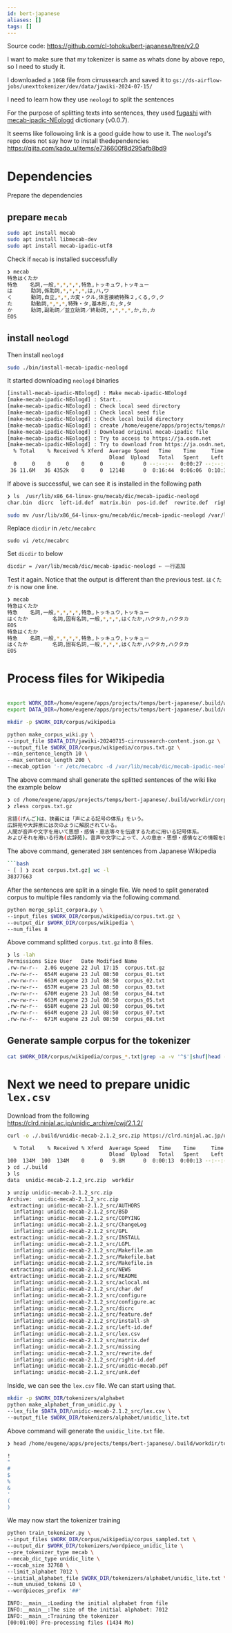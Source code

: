 ```yaml
---
id: bert-japanese
aliases: []
tags: []
---
```



Source code: https://github.com/cl-tohoku/bert-japanese/tree/v2.0

I want to make sure that my tokenizer is same as whats done by above repo, so I need to study it.

I downloaded a `10GB` file from cirrussearch and saved it to `gs://ds-airflow-jobs/unexttokenizer/dev/data/jawiki-2024-07-15/`

I need to learn how they use `neologd` to split the sentences

For the purpose of splitting texts into sentences, they used [fugashi](https://github.com/polm/fugashi) with [mecab-ipadic-NEologd](https://github.com/neologd/mecab-ipadic-neologd) dictionary (v0.0.7).

It seems like followoing link is a good guide how to use it. The `neologd`'s repo does not say how to install thedependencies
https://qiita.com/kado_u/items/e736600f8d295afb8bd9

# Dependencies

Prepare the dependencies

## prepare `mecab`


```bash
sudo apt install mecab
sudo apt install libmecab-dev
sudo apt install mecab-ipadic-utf8
```

Check if `mecab` is installed successfully

```bash
❯ mecab
特急はくたか
特急    名詞,一般,*,*,*,*,特急,トッキュウ,トッキュー
は      助詞,係助詞,*,*,*,*,は,ハ,ワ
く      動詞,自立,*,*,カ変・クル,体言接続特殊２,くる,ク,ク
た      助動詞,*,*,*,特殊・タ,基本形,た,タ,タ
か      助詞,副助詞／並立助詞／終助詞,*,*,*,*,か,カ,カ
EOS
```
## install `neologd`

Then install `neologd`

```bash
sudo ./bin/install-mecab-ipadic-neologd
```
It started downloading `neologd` binaries

```bash
[install-mecab-ipadic-NEologd] : Make mecab-ipadic-NEologd
[make-mecab-ipadic-NEologd] : Start..
[make-mecab-ipadic-NEologd] : Check local seed directory
[make-mecab-ipadic-NEologd] : Check local seed file
[make-mecab-ipadic-NEologd] : Check local build directory
[make-mecab-ipadic-NEologd] : create /home/eugene/apps/projects/temps/mecab-ipadic-neologd/libexec/../build
[make-mecab-ipadic-NEologd] : Download original mecab-ipadic file
[make-mecab-ipadic-NEologd] : Try to access to https://ja.osdn.net
[make-mecab-ipadic-NEologd] : Try to download from https://ja.osdn.net/frs/g_redir.php?m=kent&f=mecab%2Fmecab-ipadic%2F2.7.0-20070801%2Fmecab-ipadic-2.7.0-20070801.tar.gz
  % Total    % Received % Xferd  Average Speed   Time    Time     Time  Current
                                 Dload  Upload   Total   Spent    Left  Speed
  0     0    0     0    0     0      0      0 --:--:--  0:00:27 --:--:--     0
 36 11.6M   36 4352k    0     0  12148      0  0:16:44  0:06:06  0:10:38  9479
```

If above is successful, we can see it is installed in the following path

```bash
❯ ls  /usr/lib/x86_64-linux-gnu/mecab/dic/mecab-ipadic-neologd
char.bin  dicrc  left-id.def  matrix.bin  pos-id.def  rewrite.def  right-id.def  sys.dic  unk.dic
```

```bash
sudo mv /usr/lib/x86_64-linux-gnu/mecab/dic/mecab-ipadic-neologd /var/lib/mecab/dic
```
Replace `dicdir` in `/etc/mecabrc`

`sudo vi /etc/mecabrc`

Set `dicdir` to below
```bash
dicdir = /var/lib/mecab/dic/mecab-ipadic-neologd ⇐ 一行追加
```

Test it again. Notice that the output is different than the previous test. `はくたか` is now one line.

```bash
❯ mecab
特急はくたか
特急    名詞,一般,*,*,*,*,特急,トッキュウ,トッキュー
はくたか        名詞,固有名詞,一般,*,*,*,はくたか,ハクタカ,ハクタカ
EOS
特急はくたか
特急    名詞,一般,*,*,*,*,特急,トッキュウ,トッキュー
はくたか        名詞,固有名詞,一般,*,*,*,はくたか,ハクタカ,ハクタカ
EOS
```

# Process files for Wikipedia
```bash

export WORK_DIR=/home/eugene/apps/projects/temps/bert-japanese/.build/workdir
export DATA_DIR=/home/eugene/apps/projects/temps/bert-japanese/.build/data

mkdir -p $WORK_DIR/corpus/wikipedia

python make_corpus_wiki.py \
--input_file $DATA_DIR/jawiki-20240715-cirrussearch-content.json.gz \
--output_file $WORK_DIR/corpus/wikipedia/corpus.txt.gz \
--min_sentence_length 10 \
--max_sentence_length 200 \
--mecab_option '-r /etc/mecabrc -d /var/lib/mecab/dic/mecab-ipadic-neologd'

```

The above command shall generate the splitted sentences of the wiki like the example below

```bash
❯ cd /home/eugene/apps/projects/temps/bert-japanese/.build/workdir/corpus/wikipedia/
❯ zless corpus.txt.gz

言語(げんご)は、狭義には「声による記号の体系」をいう。
広辞苑や大辞泉には次のように解説されている。
人間が音声や文字を用いて思想・感情・意志等々を伝達するために用いる記号体系。
およびそれを用いる行為(広辞苑)。音声や文字によって、人の意志・思想・感情などの情報を表現したり伝達する、あるいは他者のそれを受け入れ、理解するための約束・規則。
```
The above command, generated `38M` sentences from Japanese Wikipedia
```bash
```bash
- [ ] ❯ zcat corpus.txt.gz| wc -l
38377663
```

After the sentences are split in a single file. We need to split generated corpus to multiple files randomly via the following command.

```bash
python merge_split_corpora.py \
--input_files $WORK_DIR/corpus/wikipedia/corpus.txt.gz \
--output_dir $WORK_DIR/corpus/wikipedia \
--num_files 8
```

Above command splitted `corpus.txt.gz` into 8 files.

```bash
❯ ls -lah
Permissions Size User   Date Modified Name
.rw-rw-r--  2.0G eugene 22 Jul 17:15  corpus.txt.gz
.rw-rw-r--  654M eugene 23 Jul 08:50  corpus_01.txt
.rw-rw-r--  663M eugene 23 Jul 08:50  corpus_02.txt
.rw-rw-r--  657M eugene 23 Jul 08:50  corpus_03.txt
.rw-rw-r--  670M eugene 23 Jul 08:50  corpus_04.txt
.rw-rw-r--  663M eugene 23 Jul 08:50  corpus_05.txt
.rw-rw-r--  658M eugene 23 Jul 08:50  corpus_06.txt
.rw-rw-r--  664M eugene 23 Jul 08:50  corpus_07.txt
.rw-rw-r--  671M eugene 23 Jul 08:50  corpus_08.txt
```
## Generate sample corpus for the tokenizer

```bash
cat $WORK_DIR/corpus/wikipedia/corpus_*.txt|grep -a -v '^$'|shuf|head -n 10000000 > $WORK_DIR/corpus/wikipedia/corpus_sampled.txt
```
# Next we need to prepare unidic `lex.csv`

Download from the following 
https://clrd.ninjal.ac.jp/unidic_archive/cwj/2.1.2/

```bash
curl -o ./.build/unidic-mecab-2.1.2_src.zip https://clrd.ninjal.ac.jp/unidic_archive/cwj/2.1.2/unidic-mecab-2.1.2_src.zip

  % Total    % Received % Xferd  Average Speed   Time    Time     Time  Current
                                 Dload  Upload   Total   Spent    Left  Speed
100  134M  100  134M    0     0   9.8M      0  0:00:13  0:00:13 --:--:-- 9325k
❯ cd ./.build
❯ ls
data  unidic-mecab-2.1.2_src.zip  workdir

❯ unzip unidic-mecab-2.1.2_src.zip
Archive:  unidic-mecab-2.1.2_src.zip
 extracting: unidic-mecab-2.1.2_src/AUTHORS
  inflating: unidic-mecab-2.1.2_src/BSD
  inflating: unidic-mecab-2.1.2_src/COPYING
  inflating: unidic-mecab-2.1.2_src/ChangeLog
  inflating: unidic-mecab-2.1.2_src/GPL
 extracting: unidic-mecab-2.1.2_src/INSTALL
  inflating: unidic-mecab-2.1.2_src/LGPL
  inflating: unidic-mecab-2.1.2_src/Makefile.am
  inflating: unidic-mecab-2.1.2_src/Makefile.bat
  inflating: unidic-mecab-2.1.2_src/Makefile.in
 extracting: unidic-mecab-2.1.2_src/NEWS
 extracting: unidic-mecab-2.1.2_src/README
  inflating: unidic-mecab-2.1.2_src/aclocal.m4
  inflating: unidic-mecab-2.1.2_src/char.def
  inflating: unidic-mecab-2.1.2_src/configure
  inflating: unidic-mecab-2.1.2_src/configure.ac
  inflating: unidic-mecab-2.1.2_src/dicrc
  inflating: unidic-mecab-2.1.2_src/feature.def
  inflating: unidic-mecab-2.1.2_src/install-sh
  inflating: unidic-mecab-2.1.2_src/left-id.def
  inflating: unidic-mecab-2.1.2_src/lex.csv
  inflating: unidic-mecab-2.1.2_src/matrix.def
  inflating: unidic-mecab-2.1.2_src/missing
  inflating: unidic-mecab-2.1.2_src/rewrite.def
  inflating: unidic-mecab-2.1.2_src/right-id.def
  inflating: unidic-mecab-2.1.2_src/unidic-mecab.pdf
  inflating: unidic-mecab-2.1.2_src/unk.def
```

Inside, we can see the `lex.csv` file. We can start using that.

```bash
mkdir -p $WORK_DIR/tokenizers/alphabet
python make_alphabet_from_unidic.py \
--lex_file $DATA_DIR/unidic-mecab-2.1.2_src/lex.csv \
--output_file $WORK_DIR/tokenizers/alphabet/unidic_lite.txt
```
Above command will generate the `unidic_lite.txt` file.

```bash
❯ head /home/eugene/apps/projects/temps/bert-japanese/.build/workdir/tokenizers/alphabet/unidic_lite.txt

!
"
#
$
%
&
'
(
)
```

We may now start the tokenizer training

```bash
python train_tokenizer.py \
--input_files $WORK_DIR/corpus/wikipedia/corpus_sampled.txt \
--output_dir $WORK_DIR/tokenizers/wordpiece_unidic_lite \
--pre_tokenizer_type mecab \
--mecab_dic_type unidic_lite \
--vocab_size 32768 \
--limit_alphabet 7012 \
--initial_alphabet_file $WORK_DIR/tokenizers/alphabet/unidic_lite.txt \
--num_unused_tokens 10 \
--wordpieces_prefix '##'

INFO:__main__:Loading the initial alphabet from file
INFO:__main__:The size of the initial alphabet: 7012
INFO:__main__:Training the tokenizer
[00:01:00] Pre-processing files (1434 Mo)
```
